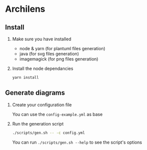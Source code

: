 # Archilens

## Install

1. Make sure you have installed

    - node & yarn (for plantuml files generation)
    - java (for svg files generation)
    - imagemagick (for png files generation)

2. Install the node dependancies

    ```sh
    yarn install
    ```

## Generate diagrams

1. Create your configuration file

    You can use the `config-example.yml` as base

2. Run the generation script

    ```sh
    ./scripts/gen.sh -- -c config.yml
    ```

    You can run `./scripts/gen.sh --help` to see the script's options
